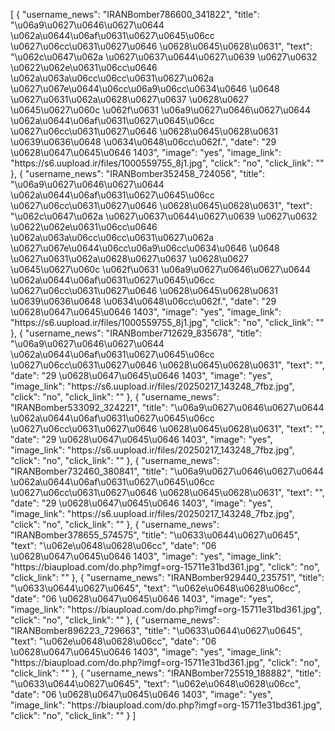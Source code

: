 [
    {
        "username_news": "IRANBomber786600_341822",
        "title": "\u06a9\u0627\u0646\u0627\u0644 \u062a\u0644\u06af\u0631\u0627\u0645\u06cc \u0627\u06cc\u0631\u0627\u0646 \u0628\u0645\u0628\u0631",
        "text": "\u062c\u0647\u062a \u0627\u0637\u0644\u0627\u0639 \u0627\u0632 \u0622\u062e\u0631\u06cc\u0646 \u062a\u063a\u06cc\u06cc\u0631\u0627\u062a \u0627\u067e\u0644\u06cc\u06a9\u06cc\u0634\u0646 \u0648 \u0627\u0631\u062a\u0628\u0627\u0637 \u0628\u0627 \u0645\u0627\u060c \u062f\u0631 \u06a9\u0627\u0646\u0627\u0644 \u062a\u0644\u06af\u0631\u0627\u0645\u06cc \u0627\u06cc\u0631\u0627\u0646 \u0628\u0645\u0628\u0631 \u0639\u0636\u0648 \u0634\u0648\u06cc\u062f.",
        "date": "29 \u0628\u0647\u0645\u0646 1403",
        "image": "yes",
        "image_link": "https:\/\/s6.uupload.ir\/files\/1000559755_8j1.jpg",
        "click": "no",
        "click_link": ""
    },
    {
        "username_news": "IRANBomber352458_724056",
        "title": "\u06a9\u0627\u0646\u0627\u0644 \u062a\u0644\u06af\u0631\u0627\u0645\u06cc \u0627\u06cc\u0631\u0627\u0646 \u0628\u0645\u0628\u0631",
        "text": "\u062c\u0647\u062a \u0627\u0637\u0644\u0627\u0639 \u0627\u0632 \u0622\u062e\u0631\u06cc\u0646 \u062a\u063a\u06cc\u06cc\u0631\u0627\u062a \u0627\u067e\u0644\u06cc\u06a9\u06cc\u0634\u0646 \u0648 \u0627\u0631\u062a\u0628\u0627\u0637 \u0628\u0627 \u0645\u0627\u060c \u062f\u0631 \u06a9\u0627\u0646\u0627\u0644 \u062a\u0644\u06af\u0631\u0627\u0645\u06cc \u0627\u06cc\u0631\u0627\u0646 \u0628\u0645\u0628\u0631 \u0639\u0636\u0648 \u0634\u0648\u06cc\u062f.",
        "date": "29 \u0628\u0647\u0645\u0646 1403",
        "image": "yes",
        "image_link": "https:\/\/s6.uupload.ir\/files\/1000559755_8j1.jpg",
        "click": "no",
        "click_link": ""
    },
    {
        "username_news": "IRANBomber712629_835678",
        "title": "\u06a9\u0627\u0646\u0627\u0644 \u062a\u0644\u06af\u0631\u0627\u0645\u06cc \u0627\u06cc\u0631\u0627\u0646 \u0628\u0645\u0628\u0631",
        "text": "",
        "date": "29 \u0628\u0647\u0645\u0646 1403",
        "image": "yes",
        "image_link": "https:\/\/s6.uupload.ir\/files\/20250217_143248_7fbz.jpg",
        "click": "no",
        "click_link": ""
    },
    {
        "username_news": "IRANBomber533092_324221",
        "title": "\u06a9\u0627\u0646\u0627\u0644 \u062a\u0644\u06af\u0631\u0627\u0645\u06cc \u0627\u06cc\u0631\u0627\u0646 \u0628\u0645\u0628\u0631",
        "text": "",
        "date": "29 \u0628\u0647\u0645\u0646 1403",
        "image": "yes",
        "image_link": "https:\/\/s6.uupload.ir\/files\/20250217_143248_7fbz.jpg",
        "click": "no",
        "click_link": ""
    },
    {
        "username_news": "IRANBomber732460_380841",
        "title": "\u06a9\u0627\u0646\u0627\u0644 \u062a\u0644\u06af\u0631\u0627\u0645\u06cc \u0627\u06cc\u0631\u0627\u0646 \u0628\u0645\u0628\u0631",
        "text": "",
        "date": "29 \u0628\u0647\u0645\u0646 1403",
        "image": "yes",
        "image_link": "https:\/\/s6.uupload.ir\/files\/20250217_143248_7fbz.jpg",
        "click": "no",
        "click_link": ""
    },
    {
        "username_news": "IRANBomber378655_574575",
        "title": "\u0633\u0644\u0627\u0645",
        "text": "\u062e\u0648\u0628\u06cc",
        "date": "06 \u0628\u0647\u0645\u0646 1403",
        "image": "yes",
        "image_link": "https:\/\/biaupload.com\/do.php?imgf=org-15711e31bd361.jpg",
        "click": "no",
        "click_link": ""
    },
    {
        "username_news": "IRANBomber929440_235751",
        "title": "\u0633\u0644\u0627\u0645",
        "text": "\u062e\u0648\u0628\u06cc",
        "date": "06 \u0628\u0647\u0645\u0646 1403",
        "image": "yes",
        "image_link": "https:\/\/biaupload.com\/do.php?imgf=org-15711e31bd361.jpg",
        "click": "no",
        "click_link": ""
    },
    {
        "username_news": "IRANBomber896223_729663",
        "title": "\u0633\u0644\u0627\u0645",
        "text": "\u062e\u0648\u0628\u06cc",
        "date": "06 \u0628\u0647\u0645\u0646 1403",
        "image": "yes",
        "image_link": "https:\/\/biaupload.com\/do.php?imgf=org-15711e31bd361.jpg",
        "click": "no",
        "click_link": ""
    },
    {
        "username_news": "IRANBomber725519_188882",
        "title": "\u0633\u0644\u0627\u0645",
        "text": "\u062e\u0648\u0628\u06cc",
        "date": "06 \u0628\u0647\u0645\u0646 1403",
        "image": "yes",
        "image_link": "https:\/\/biaupload.com\/do.php?imgf=org-15711e31bd361.jpg",
        "click": "no",
        "click_link": ""
    }
]
